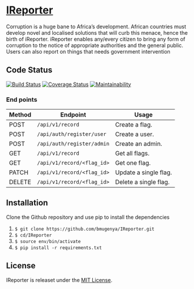 # [IReporter](https://bmugenya.github.io/IReporter/UI)

Corruption is a huge bane to Africa’s development. African countries must develop novel and
localised solutions that will curb this menace, hence the birth of iReporter. iReporter enables
any/every citizen to bring any form of corruption to the notice of appropriate authorities and the
general public. Users can also report on things that needs government intervention

## Code Status

[![Build Status](https://travis-ci.com/bmugenya/IReporter.svg?branch=develope)](https://travis-ci.com/bmugenya/IReporter)
[![Coverage Status](https://coveralls.io/repos/github/bmugenya/IReporter/badge.svg?branch=develop)](https://coveralls.io/github/bmugenya/IReporter?branch=develop)
[![Maintainability](https://api.codeclimate.com/v1/badges/0e533517d5d3fe5dfa6f/maintainability)](https://codeclimate.com/github/bmugenya/IReporter/maintainability)



### End points
Method | Endpoint | Usage |
| ---- | ---- | --------------- |
|POST| `/api/v1/record` |  Create a flag. |
|POST| `/api/auth/register/user` |  Create a user. |
|POST| `/api/auth/register/admin` |  Create an admin. |
|GET| `/api/v1/record` | Get all flags.|
|GET| `/api/v1/record/<flag_id>` | Get one flag. |
|PATCH| `/api/v1/record/<flag_id>` | Update a single flag. |
|DELETE| `/api/v1/record/<flag_id>` | Delete a single flag. |

## Installation

Clone the Github repository and use pip to install the dependencies
1. `$ git clone https://github.com/bmugenya/IReporter.git`
1. `$ cd/IReporter`
1. `$ source env/bin/activate`
1. `$ pip install -r requirements.txt`


## License

IReporter is releaset under the [MIT License](https://github.com/bmugenya/IReporter/blob/develop/LICENSE).


